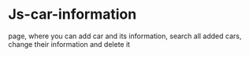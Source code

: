 # Js-car-information
page, where you can add car and its information, search all added cars, change their information and delete it
